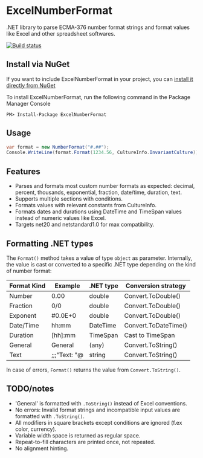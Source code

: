 ExcelNumberFormat
=================

.NET library to parse ECMA-376 number format strings and format values like Excel and other spreadsheet softwares.

[![Build status](https://ci.appveyor.com/api/projects/status/pg23vtba9wjr138f?svg=true)](https://ci.appveyor.com/project/andersnm/excelnumberformat)

## Install via NuGet

If you want to include ExcelNumberFormat in your project, you can [install it directly from NuGet](https://www.nuget.org/packages/ExcelNumberFormat)

To install ExcelNumberFormat, run the following command in the Package Manager Console

```
PM> Install-Package ExcelNumberFormat
```

## Usage

```C#
var format = new NumberFormat("#.##");
Console.WriteLine(format.Format(1234.56, CultureInfo.InvariantCulture));
```

## Features

- Parses and formats most custom number formats as expected: decimal, percent, thousands, exponential, fraction, date/time, duration, text.
- Supports multiple sections with conditions.
- Formats values with relevant constants from CultureInfo.
- Formats dates and durations using DateTime and TimeSpan values instead of numeric values like Excel.
- Targets net20 and netstandard1.0 for max compatibility.

## Formatting .NET types

The `Format()` method takes a value of type `object` as parameter. Internally, the value is cast or converted to a specific .NET type depending on the kind of number format:

Format Kind | Example | .NET type|Conversion strategy
-|-|-|-
Number   | 0.00      |double|Convert.ToDouble()
Fraction | 0/0       |double|Convert.ToDouble()
Exponent | \#0.0E+0  |double|Convert.ToDouble()
Date/Time| hh\:mm    |DateTime|Convert.ToDateTime()
Duration | \[hh\]\:mm|TimeSpan|Cast to TimeSpan
General  | General   |(any)|Convert.ToString()
Text     | ;;;"Text: "@|string|Convert.ToString()

In case of errors, `Format()` returns the value from `Convert.ToString()`.

## TODO/notes

- 'General' is formatted with `.ToString()` instead of Excel conventions.
- No errors: Invalid format strings and incompatible input values are formatted with `.ToString()`.
- All modifiers in square brackets except conditions are ignored (f.ex color, currency).
- Variable width space is returned as regular space.
- Repeat-to-fill characters are printed once, not repeated.
- No alignment hinting.
